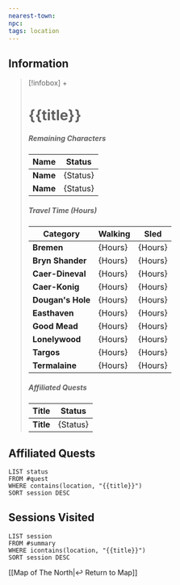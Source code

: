 ```yaml
---
nearest-town: 
npc:
tags: location
---
```


## Information
> [!infobox] +
> # {{title}}
> ##### Remaining Characters
> | Name | Status |
> | ---- | ---- |
> | **Name** | {Status} |
> | **Name** | {Status} |
> ##### Travel Time (Hours)
> | Category | Walking | Sled |
> | ---- | ---- | ---- |
> | **Bremen** | {Hours} | {Hours} |
> | **Bryn Shander** | {Hours} | {Hours} |
> | **Caer-Dineval** | {Hours} | {Hours} |
> | **Caer-Konig** | {Hours} | {Hours} |
> | **Dougan's Hole** | {Hours} | {Hours} |
> | **Easthaven** | {Hours} | {Hours} |
> | **Good Mead** | {Hours} | {Hours} |
> | **Lonelywood** | {Hours} | {Hours} |
> | **Targos** | {Hours} | {Hours} |
> | **Termalaine** | {Hours} | {Hours} |
> ##### Affiliated Quests
> | Title | Status |
> | ---- | ---- |
> | **Title** | {Status} |




## Affiliated Quests
```dataview
LIST status
FROM #quest
WHERE contains(location, "{{title}}")
SORT session DESC
```

## Sessions Visited
```dataview
LIST session
FROM #summary
WHERE icontains(location, "{{title}}")
SORT session DESC
```

[[Map of The North|↩️ Return to Map]]